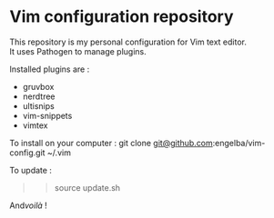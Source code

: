 # Vim configuration repository

This repository is my personal configuration for Vim text editor.  
It uses Pathogen to manage plugins.  

Installed plugins are :
- gruvbox
- nerdtree
- ultisnips
- vim-snippets
- vimtex

To install on your computer : 
git clone git@github.com:engelba/vim-config.git ~/.vim

To update :
>> source update.sh


And*voilà* !
